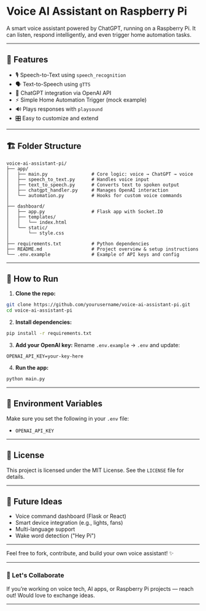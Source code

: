 # Voice AI Assistant on Raspberry Pi

A smart voice assistant powered by ChatGPT, running on a Raspberry Pi. It can listen, respond intelligently, and even trigger home automation tasks.

---

## 🧠 Features
- 🎙️ Speech-to-Text using `speech_recognition`
- 🗣️ Text-to-Speech using `gTTS`
- 🤖 ChatGPT integration via OpenAI API
- ⚡ Simple Home Automation Trigger (mock example)
- 🔊 Plays responses with `playsound`
- 🎛️ Easy to customize and extend

---

## 🏗️ Folder Structure
```
voice-ai-assistant-pi/
├── app/
│   ├── main.py                # Core logic: voice → ChatGPT → voice
│   ├── speech_to_text.py      # Handles voice input
│   ├── text_to_speech.py      # Converts text to spoken output
│   ├── chatgpt_handler.py     # Manages OpenAI interaction
│   └── automation.py          # Hooks for custom voice commands
│
├── dashboard/
│   ├── app.py                 # Flask app with Socket.IO
│   ├── templates/
│   │   └── index.html
│   └── static/
│       └── style.css
│
├── requirements.txt           # Python dependencies
├── README.md                  # Project overview & setup instructions
└── .env.example               # Example of API keys and config
```

---

## 🚀 How to Run

1. **Clone the repo:**
```bash
git clone https://github.com/yourusername/voice-ai-assistant-pi.git
cd voice-ai-assistant-pi
```

2. **Install dependencies:**
```bash
pip install -r requirements.txt
```

3. **Add your OpenAI key:**
Rename `.env.example` → `.env` and update:
```env
OPENAI_API_KEY=your-key-here
```

4. **Run the app:**
```bash
python main.py
```

---

## 🔐 Environment Variables
Make sure you set the following in your `.env` file:
- `OPENAI_API_KEY`

---

## 📝 License
This project is licensed under the MIT License. See the `LICENSE` file for details.

---

## 🌱 Future Ideas
- Voice command dashboard (Flask or React)
- Smart device integration (e.g., lights, fans)
- Multi-language support
- Wake word detection ("Hey Pi")

---

Feel free to fork, contribute, and build your own voice assistant! ✨

---

### 💬 Let's Collaborate
If you’re working on voice tech, AI apps, or Raspberry Pi projects — reach out! Would love to exchange ideas.

---
